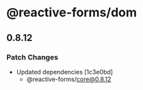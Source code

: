 # @reactive-forms/dom

## 0.8.12

### Patch Changes

-   Updated dependencies [1c3e0bd]
    -   @reactive-forms/core@0.8.12
